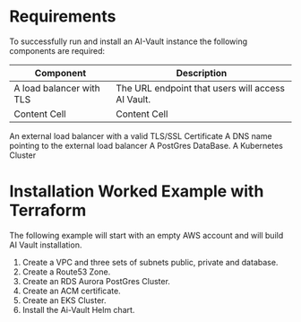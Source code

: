 # Requirements
To successfully run and install an AI-Vault instance the following components are required:

| Component       | Description |
| --------------- | ------------- |
| A load balancer with TLS | The URL endpoint that users will access AI Vault.     |
| Content Cell  | Content Cell  |

An external load balancer with a valid TLS/SSL Certificate
A DNS name pointing to the external load balancer
A PostGres DataBase.
A Kubernetes Cluster

# Installation Worked Example with Terraform

The following example will start with an empty AWS account and will build AI Vault installation.

1. Create a VPC and three sets of subnets public, private and database.
2. Create a Route53 Zone.
3. Create an RDS Aurora PostGres Cluster.
4. Create an ACM certificate.
5. Create an EKS Cluster.
6. Install the Ai-Vault Helm chart.
